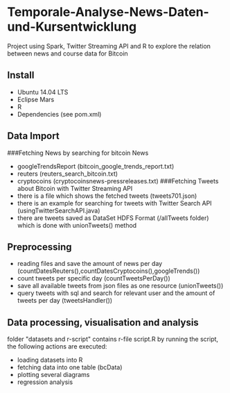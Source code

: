 # Temporale-Analyse-News-Daten-und-Kursentwicklung

Project using Spark, Twitter Streaming API and R to explore the relation between news and course data for Bitcoin

## Install
* Ubuntu 14.04 LTS
* Eclipse Mars
* R
* Dependencies (see pom.xml)

## Data Import
###Fetching News by searching for bitcoin News
* googleTrendsReport (bitcoin_google_trends_report.txt)
* reuters (reuters_search_bitcoin.txt)
* cryptocoins (cryptocoinsnews-pressreleases.txt)
###Fetching Tweets about Bitcoin with Twitter Streaming API
* there is a file which shows the fetched tweets (tweets701.json)
* there is an example for searching for tweets with Twitter Search API (usingTwitterSearchAPI.java)
* there are tweets saved as DataSet HDFS Format (/allTweets folder) which is done with unionTweets() method

## Preprocessing
* reading files and save the amount of news per day (countDatesReuters(),countDatesCryptocoins(),googleTrends())
* count tweets per specific day (countTweetsPerDay())
* save all available tweets from json files as one resource (unionTweets())
* query tweets with sql and search for relevant user and the amount of tweets per day (tweetsHandler())

## Data processing, visualisation and analysis
folder "datasets and r-script" contains r-file script.R
by running the script, the following actions are executed:
* loading datasets into R
* fetching data into one table (bcData)
* plotting several diagrams
* regression analysis

